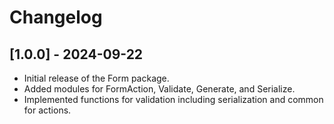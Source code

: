 # Changelog

## [1.0.0] - 2024-09-22
- Initial release of the Form package.
- Added modules for FormAction, Validate, Generate, and Serialize.
- Implemented functions for validation including serialization and common for actions.